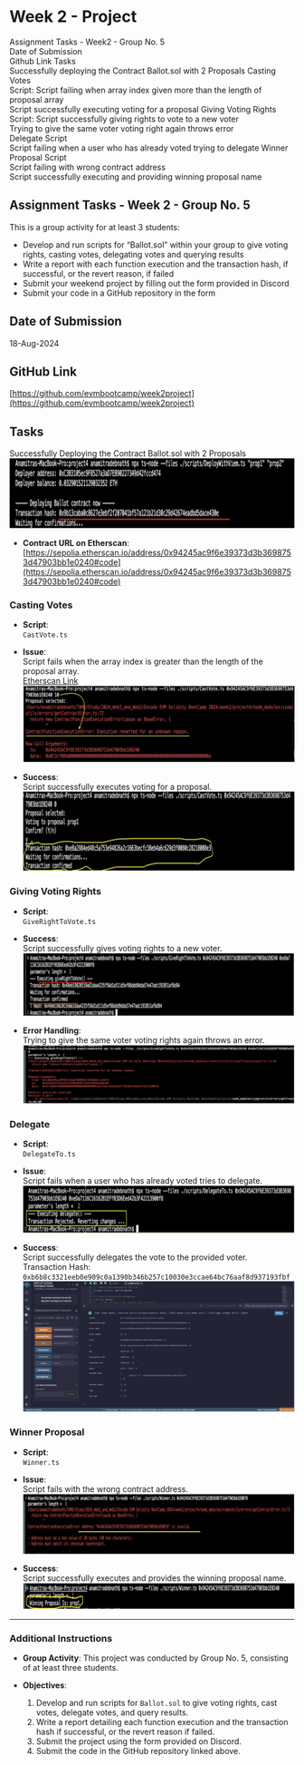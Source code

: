 # Week 2 - Project

Assignment Tasks - Week2 - Group No. 5	
Date of Submission	
Github Link	
Tasks	
Successfully deploying the Contract Ballot.sol with 2 Proposals	
Casting Votes	
Script:	
Script failing when array index given more than the length of proposal array	
Script successfully executing voting for a proposal	
Giving Voting Rights	
Script:	
Script successfully giving rights to vote to a new voter	
Trying to give the same voter voting right again throws error	
Delegate
Script	
Script failing when a user who has already voted trying to delegate	
Winner Proposal	
Script	
Script failing with wrong contract address	
Script successfully executing and providing winning proposal name	

## Assignment Tasks - Week 2 - Group No. 5
This is a group activity for at least 3 students:
- Develop and run scripts for “Ballot.sol” within your group to give voting rights, casting votes, delegating votes and querying results
- Write a report with each function execution and the transaction hash, if successful, or the revert reason, if failed
- Submit your weekend project by filling out the form provided in Discord
- Submit your code in a GitHub repository in the form

## Date of Submission
18-Aug-2024

## GitHub Link
[https://github.com/evmbootcamp/week2project](https://github.com/evmbootcamp/week2project)

## Tasks

Successfully Deploying the Contract Ballot.sol with 2 Proposals
![Project Screenshot](./utilities/1.png)

- **Contract URL on Etherscan**:  
  [https://sepolia.etherscan.io/address/0x94245ac9f6e39373d3b3698753d47903bb1e0240#code](https://sepolia.etherscan.io/address/0x94245ac9f6e39373d3b3698753d47903bb1e0240#code)

### Casting Votes

- **Script**:  
  `CastVote.ts`

- **Issue**:  
  Script fails when the array index is greater than the length of the proposal array.  
  [Etherscan Link](https://sepolia.etherscan.io/address/0x94245ac9f6e39373d3b3698753d47903bb1e0240#code)
  ![Project Screenshot](./utilities/2.png)

- **Success**:  
  Script successfully executes voting for a proposal.
  ![Project Screenshot](./utilities/3.png)

### Giving Voting Rights

- **Script**:  
  `GiveRightToVote.ts`

- **Success**:  
  Script successfully gives voting rights to a new voter.
  ![Project Screenshot](./utilities/4.png)

- **Error Handling**:  
  Trying to give the same voter voting rights again throws an error.
  ![Project Screenshot](./utilities/5.png)

### Delegate

- **Script**:  
  `DelegateTo.ts`

- **Issue**:  
  Script fails when a user who has already voted tries to delegate.
  ![Project Screenshot](./utilities/6.png)

- **Success**:  
  Script successfully delegates the vote to the provided voter.  
  Transaction Hash: `0xb6b8c3321eeb0e909c0a1390b346b257c10030e3ccae64bc76aaf8d937193fbf`
  ![Project Screenshot](./utilities/7.png)

### Winner Proposal

- **Script**:  
  `Winner.ts`

- **Issue**:  
  Script fails with the wrong contract address.
  ![Project Screenshot](./utilities/8.png)

- **Success**:  
  Script successfully executes and provides the winning proposal name.
  ![Project Screenshot](./utilities/9.png)

---

### Additional Instructions

- **Group Activity**: This project was conducted by Group No. 5, consisting of at least three students.

- **Objectives**:
  1. Develop and run scripts for `Ballot.sol` to give voting rights, cast votes, delegate votes, and query results.
  2. Write a report detailing each function execution and the transaction hash if successful, or the revert reason if failed.
  3. Submit the project using the form provided on Discord.
  4. Submit the code in the GitHub repository linked above.
